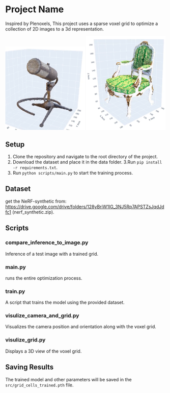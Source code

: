 # Project Name

Inspired by Plenoxels, This project uses a sparse voxel grid to optimize a collection of 2D images to a 3d representation. 

<img src="images/NVIDIA_Share_CPARLP1bdQ.png" width="250"> <img src="images/NVIDIA_Share_lNScI6UXAg.png" width="250">

## Setup

1. Clone the repository and navigate to the root directory of the project.
2. Download the dataset and place it in the data folder.
3.Run `pip install -r requirements.txt`.
4. Run `python scripts/main.py` to start the training process.

## Dataset
get the NeRF-synthetic from: https://drive.google.com/drive/folders/128yBriW1IG_3NJ5Rp7APSTZsJqdJdfc1 (nerf_synthetic.zip).

## Scripts

### compare_inference_to_image.py
Inference of a test image with a trained grid.

### main.py
 runs the entire optimization process.

### train.py
A script that trains the model using the provided dataset.

### visulize_camera_and_grid.py
Visualizes the camera position and orientation along with the voxel grid.

### visulize_grid.py
Displays a 3D view of the voxel grid.


## Saving Results
The trained model and other parameters will be saved in the `src/grid_cells_trained.pth` file.